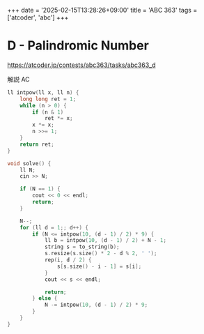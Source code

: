 +++
date = '2025-02-15T13:28:26+09:00'
title = 'ABC 363'
tags = ['atcoder', 'abc']
+++

# D - Palindromic Number

<https://atcoder.jp/contests/abc363/tasks/abc363_d>

解説 AC

```cpp
ll intpow(ll x, ll n) {
    long long ret = 1;
    while (n > 0) {
        if (n & 1)
            ret *= x;
        x *= x;
        n >>= 1;
    }
    return ret;
}

void solve() {
    ll N;
    cin >> N;

    if (N == 1) {
        cout << 0 << endl;
        return;
    }

    N--;
    for (ll d = 1;; d++) {
        if (N <= intpow(10, (d - 1) / 2) * 9) {
            ll b = intpow(10, (d - 1) / 2) + N - 1;
            string s = to_string(b);
            s.resize(s.size() * 2 - d % 2, ' ');
            rep(i, d / 2) {
                s[s.size() - i - 1] = s[i];
            }
            cout << s << endl;

            return;
        } else {
            N -= intpow(10, (d - 1) / 2) * 9;
        }
    }
}
```
